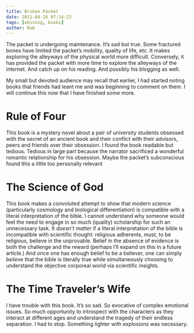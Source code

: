 ```yaml
---
title: Broken Packet
date: 2011-04-26 07:14:23
tags: [whining, books]
author: Rob
---
```


<div class='post_body'><p>The packet is undergoing maintenance. It&rsquo;s sad but true. Some fractured bones have limited the packet&rsquo;s mobility, quality of life, etc. It makes exploring the alleyways of the physical world more difficult. Conversely, it has provided the packet with more time to explore the alleyways of the internet. And catch up on his reading. And possibly his blogging as well.</p>

<p>My small but devoted audience may recall that earlier, I had started noting books that friends had leant me and was beginning to comment on them. I will continue this now that I have finished some more.</p>

<h1>Rule of Four</h1>

<p>This book is a mystery novel about a pair of university students obsessed with the secret of an ancient book and their conflict with their advisors, peers and friends over their obsession. I found the book readable but tedious. Tedious in large part because the narrator sacrificed a wonderful romantic relationship for his obsession. Maybe the packet&rsquo;s subconscious found this a little too personally relevant</p>

<h1>The Science of God</h1>

<p>This book makes a convoluted attempt to show that modern science (particularly cosmology and biological differentiation) is compatible with a literal interpretation of the bible. I cannot understand why someone would feel the need to engage in so much (quality) scholarship for such an unnecessary task. It <em>doesn&rsquo;t matter</em> if a literal interpretation of the bible is incompatible with scientific thought: religious adherents, must, to be religious, believe in the unprovable. Belief in the absence of evidence is both the challenge and the reward (perhaps I&rsquo;ll expand on this in a future article.) And once one has enough belief to be a believer, one can simply <em>believe</em> that the bible is literally true while simultaneously choosing to understand the objective corporeal world via scientific insights.</p>

<h1>The Time Traveler&rsquo;s Wife</h1>

<p>I have trouble with this book. It&rsquo;s so sad. So evocative of complex emotional issues. So much opportunity to introspect with the characters as they interact at different ages and understand the tragedy of their endless separation. I had to stop. Something lighter with explosions was necessary.</p></div>
